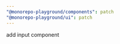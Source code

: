 ```yaml
---
"@monorepo-playground/components": patch
"@monorepo-playground/ui": patch
---
```


add input component
